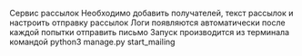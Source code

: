 Сервис рассылок
Необходимо добавить получателей, текст рассылок и настроить отправку рассылок
Логи появляются автоматически после каждой попытки отправить письмо
Запуск производится из терминала командой python3 manage.py start_mailing

